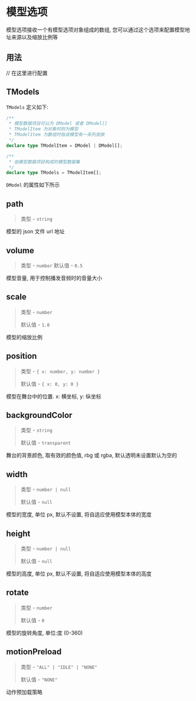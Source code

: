 # 模型选项

模型选项接收一个有模型选项对象组成的数组, 您可以通过这个选项来配置模型地址来源以及缩放比例等

## 用法

<!--@include: ../parts/live2d.md{1,5}-->
// 在这里进行配置
<!--@include: ../parts/live2d.md{6,12}-->

## TModels

`TModels` 定义如下: 

```ts
/**
 * 模型数据项目可以为 DModel 或者 DModel[]
 * TModelItem 为对象时则为模型
 * TModelItem 为数组时指该模型有一系列皮肤
 */
declare type TModelItem = DModel | DModel[];

/**
 * 由模型数据项目构成的模型数据集
 */
declare type TModels = TModelItem[];
```
`DModel` 的属性如下所示

## path <Badge type="danger" text="必填" />

> 类型 - `string`

模型的 json 文件 url 地址

## volume

> 类型 - `number`
> 默认值 - `0.5`

模型音量, 用于控制播发音频时的音量大小

## scale

> 类型 - `number`
> 
> 默认值 - `1.0`

模型的缩放比例

## position

> 类型 - `{ x: number, y: number }`
> 
> 默认值 - `{ x: 0, y: 0 }`

模型在舞台中的位置. x: 横坐标, y: 纵坐标

## backgroundColor

> 类型 - `string`
> 
> 默认值 - `transparent`

舞台的背景颜色, 取有效的颜色值, rbg 或 rgba, 默认透明未设置默认为空的

## width

> 类型 - `number | null`
> 
> 默认值 - `null`

模型的宽度, 单位 px, 默认不设置, 将自适应使用模型本体的宽度

## height

> 类型 - `number | null`
> 
> 默认值 - `null`

模型的高度, 单位 px, 默认不设置, 将自适应使用模型本体的高度

## rotate <Badge type="warning" text="待加" />

> 类型 - `number`
> 
> 默认值 - `0`

模型的旋转角度, 单位:度 (0-360)

## motionPreload <Badge type="warning" text="待加" />

> 类型 - `"ALL" | "IDLE" | "NONE"`
> 
> 默认值 - `"NONE"`

动作预加载策略
